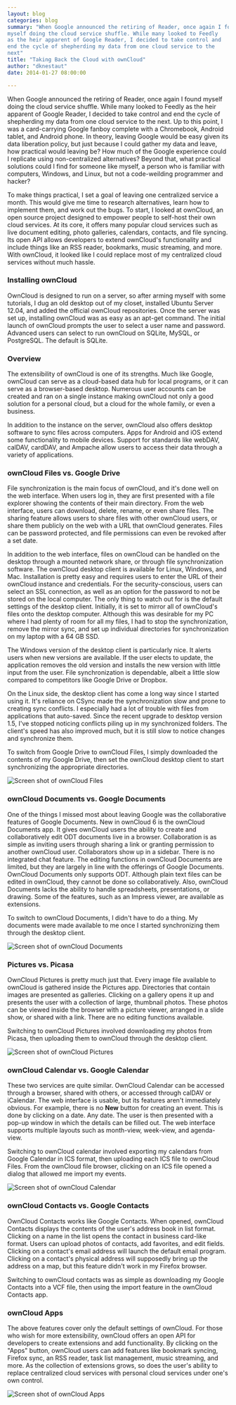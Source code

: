 ```yaml
---
layout: blog
categories: blog
summary: "When Google announced the retiring of Reader, once again I found
myself doing the cloud service shuffle. While many looked to Feedly
as the heir apparent of Google Reader, I decided to take control and
end the cycle of shepherding my data from one cloud service to the
next"
title: "Taking Back the Cloud with ownCloud"
author: "dknestaut"
date: 2014-01-27 08:00:00

---
```


When Google announced the retiring of Reader, once again I found
myself doing the cloud service shuffle. While many looked to Feedly
as the heir apparent of Google Reader, I decided to take control and
end the cycle of shepherding my data from one cloud service to the
next. Up to this point, I was a card-carrying Google fanboy complete
with a Chromebook, Android tablet, and Android phone. In theory,
leaving Google would be easy given its data liberation policy, but
just because I could gather my data and leave, how practical would
leaving be? How much of the Google experience could I replicate
using non-centralized alternatives? Beyond that, what practical
solutions could I find for someone like myself, a person who is
familiar with computers, Windows, and Linux, but not a code-weilding
programmer and hacker?

To make things practical, I set a goal of leaving one centralized
service a month. This would give me time to research alternatives,
learn how to implement them, and work out the bugs. To start, I
looked at ownCloud, an open source project designed to empower
people to self-host their own cloud services. At its core, it offers
many popular cloud services such as live document editing, photo
galleries, calendars, contacts, and file syncing. Its open API
allows developers to extend ownCloud's functionality and include
things like an RSS reader, bookmarks, music streaming, and more.
With ownCloud, it looked like I could replace most of my centralized
cloud services without much hassle.

### Installing ownCloud


OwnCloud is designed to run on a server, so after arming myself with
some tutorials, I dug an old desktop out of my closet, installed
Ubuntu Server 12.04, and added the official ownCloud repositories.
Once the server was set up, installing ownCloud was as easy as an
apt-get command. The initial launch of ownCloud prompts the user to
select a user name and password. Advanced users can select to run
ownCloud on SQLite, MySQL, or PostgreSQL. The default is SQLite.

### Overview

The extensibility of ownCloud is one of its strengths. Much like
Google, ownCloud can serve as a cloud-based data hub for local
programs, or it can serve as a browser-based desktop. Numerous user
accounts can be created and ran on a single instance making ownCloud
not only a good solution for a personal cloud, but a cloud for the
whole family, or even a business.

In addition to the instance on the server, ownCloud also offers
desktop software to sync files across computers. Apps for Android
and iOS extend some functionality to mobile devices. Support for
standards like webDAV, calDAV, cardDAV, and Ampache allow users to
access their data through a variety of applications.

### ownCloud Files vs. Google Drive

File synchronization is the main focus of ownCloud, and it's done
well on the web interface. When users log in, they are first
presented with a file explorer showing the contents of their main
directory. From the web interface, users can download, delete,
rename, or even share files. The sharing feature allows users to
share files with other ownCloud users, or share them publicly on the
web with a URL that ownCloud generates. Files can be password
protected, and file permissions can even be revoked after a set
date.

In addition to the web interface, files on ownCloud can be handled
on the desktop through a mounted network share, or through file
synchronization software. The ownCloud desktop client is available
for Linux, Windows, and Mac. Installation is pretty easy and
requires users to enter the URL of their ownCloud instance and
credentials. For the security-conscious, users can select an SSL
connection, as well as an option for the password to not be stored
on the local computer. The only thing to watch out for is the
default settings of the desktop client. Initially, it is set to
mirror all of ownCloud's files onto the desktop computer. Although
this was desirable for my PC where I had plenty of room for all my
files, I had to stop the synchronization, remove the mirror sync,
and set up individual directories for synchronization on my laptop
with a 64 GB SSD.

The Windows version of the desktop client is particularly nice. It
alerts users when new versions are available. If the user elects to
update, the application removes the old version and installs the new
version with little input from the user. File synchronization is
dependable, albeit a little slow compared to competitors like Google
Drive or Dropbox.

On the Linux side, the desktop client has come a long way since I
started using it. It's reliance on CSync made the synchronization
slow and prone to creating sync conflicts. I especially had a lot of
trouble with files from applications that auto-saved. Since the
recent upgrade to desktop version 1.5, I've stopped noticing
conflicts piling up in my synchronized folders. The client's speed
has also improved much, but it is still slow to notice changes and
synchronize them.

To switch from Google Drive to ownCloud Files, I simply downloaded
the contents of my Google Drive, then set the ownCloud desktop
client to start synchronizing the appropriate directories.

![Screen shot of ownCloud Files](https://dl.dropboxusercontent.com/u/2023873/ownCloud%20Files.png)

### ownCloud Documents vs. Google Documents

One of the things I missed most about leaving Google was the collaborative features of Google Documents. New in ownCloud 6 is the ownCloud Documents app. It gives ownCloud users the ability to create and collaboratively edit ODT documents live in a browser. Collaboration is as simple as inviting users through sharing a link or granting permission to another ownCloud user. Collaborators show up in a sidebar. There is no integrated chat feature. The editing functions in ownCloud Documents are limited, but they are largely in line with the offerings of Google Documents. OwnCloud Documents only supports ODT. Although plain text files can be edited in ownCloud, they cannot be done so collaboratively. Also, ownCloud Documents lacks the ability to handle spreadsheets, presentations, or drawing. Some of the features, such as an Impress viewer, are available as extensions.

To switch to ownCloud Documents, I didn't have to do a thing. My
documents were made available to me once I started synchronizing
them through the desktop client.

![Screen shot of ownCloud Documents](https://dl.dropboxusercontent.com/u/2023873/ownCloud%20Documents.png)

### Pictures vs. Picasa

OwnCloud Pictures is pretty much just that. Every image file
available to ownCloud is gathered inside the Pictures app.
Directories that contain images are presented as galleries. Clicking
on a gallery opens it up and presents the user with a collection of
large, thumbnail photos. These photos can be viewed inside the
browser with a picture viewer, arranged in a slide show, or shared
with a link. There are no editing functions available.

Switching to ownCloud Pictures involved downloading my photos from
Picasa, then uploading them to ownCloud through the desktop client.

![Screen shot of ownCloud Pictures](https://dl.dropboxusercontent.com/u/2023873/ownCloud%20Pictures.png)

### ownCloud Calendar vs. Google Calendar

These two services are quite similar. OwnCloud Calendar can be
accessed through a browser, shared with others, or accessed through
calDAV or iCalendar. The web interface is usable, but its features
aren't immediately obvious. For example, there is no **New** button
for creating an event. This is done by clicking on a date. Any date.
The user is then presented with a pop-up window in which the details
can be filled out. The web interface supports multiple layouts such
as month-view, week-view, and agenda-view.

Switching to ownCloud calendar involved exporting my calendars from
Google Calendar in ICS format, then uploading each ICS file to
ownCloud Files. From the ownCloud file browser, clicking on an ICS
file opened a dialog that allowed me import my events.

![Screen shot of ownCloud Calendar](https://dl.dropboxusercontent.com/u/2023873/ownCloud%20calendar.png)

### ownCloud Contacts vs. Google Contacts

OwnCloud Contacts works like Google Contacts. When opened, ownCloud
Contacts displays the contents of the user's address book in list
format. Clicking on a name in the list opens the contact in business
card-like format. Users can upload photos of contacts, add
favorites, and edit fields. Clicking on a contact's email address
will launch the default email program. Clicking on a contact's
physical address will supposedly bring up the address on a map, but
this feature didn't work in my Firefox browser.

Switching to ownCloud contacts was as simple as downloading my
Google Contacts into a VCF file, then using the import feature in
the ownCloud Contacts app.

### ownCloud Apps

The above features cover only the default settings of ownCloud. For
those who wish for more extensibility, ownCloud offers an open API
for developers to create extensions and add functionality. By
clicking on the "Apps" button, ownCloud users can add features like
bookmark syncing, Firefox sync, an RSS reader, task list management,
music streaming, and more. As the collection of extensions grows, so
does the user's ability to replace centralized cloud services with
personal cloud services under one's own control.

![Screen shot of ownCloud Apps](https://dl.dropboxusercontent.com/u/2023873/ownCloud%20Apps.png)


